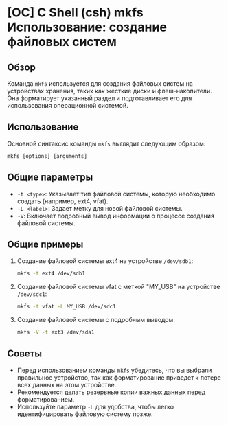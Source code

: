 # [ОС] C Shell (csh) mkfs Использование: создание файловых систем

## Обзор
Команда `mkfs` используется для создания файловых систем на устройствах хранения, таких как жесткие диски и флеш-накопители. Она форматирует указанный раздел и подготавливает его для использования операционной системой.

## Использование
Основной синтаксис команды `mkfs` выглядит следующим образом:

```
mkfs [options] [arguments]
```

## Общие параметры
- `-t <type>`: Указывает тип файловой системы, которую необходимо создать (например, ext4, vfat).
- `-L <label>`: Задает метку для новой файловой системы.
- `-V`: Включает подробный вывод информации о процессе создания файловой системы.

## Общие примеры
1. Создание файловой системы ext4 на устройстве `/dev/sdb1`:
   ```bash
   mkfs -t ext4 /dev/sdb1
   ```

2. Создание файловой системы vfat с меткой "MY_USB" на устройстве `/dev/sdc1`:
   ```bash
   mkfs -t vfat -L MY_USB /dev/sdc1
   ```

3. Создание файловой системы с подробным выводом:
   ```bash
   mkfs -V -t ext3 /dev/sda1
   ```

## Советы
- Перед использованием команды `mkfs` убедитесь, что вы выбрали правильное устройство, так как форматирование приведет к потере всех данных на этом устройстве.
- Рекомендуется делать резервные копии важных данных перед форматированием.
- Используйте параметр `-L` для удобства, чтобы легко идентифицировать файловую систему позже.